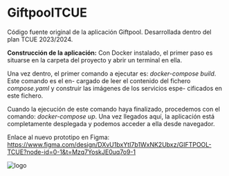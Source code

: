 # GiftpoolTCUE
Código fuente original de la aplicación Giftpool. Desarrollada dentro del plan TCUE 2023/2024.

**Construcción de la aplicación:** Con Docker instalado, el primer paso es situarse en la carpeta del proyecto
y abrir un terminal en ella.

Una vez dentro, el primer comando a ejecutar es: _docker-compose build_. Este comando es el en-
cargado de leer el contenido del fichero _compose.yaml_ y construir las imágenes de los servicios espe-
cificados en este fichero.

Cuando la ejecución de este comando haya finalizado, procedemos con el comando: _docker-compose up_. Una vez llegados aquí, la aplicación está completamente desplegada y podemos acceder a ella desde
navegador.



Enlace al nuevo prototipo en Figma: https://www.figma.com/design/DXvU1bxYtI7b1WxNK2Ubxz/GIFTPOOL-TCUE?node-id=0-1&t=Mzq7YoskJE0uq7o9-1

![logo](https://github.com/user-attachments/assets/b0857075-8174-47d3-bd38-18579ce4cec7)


